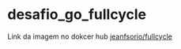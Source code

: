 # desafio_go_fullcycle

Link da imagem no dokcer hub [jeanfsorio/fullcycle](https://hub.docker.com/r/jeanfsorio/fullcycle)